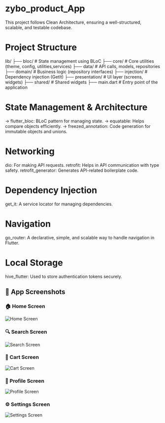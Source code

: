 # zybo_product_App
This project follows Clean Architecture, ensuring a well-structured, scalable, and testable codebase.


# Project Structure

lib/
 ├── bloc/               # State management using BLoC
 ├── core/               # Core utilities (theme, config, utilities,services)
 ├── data/               # API calls, models, repositories
 ├── domain/             # Business logic (repository interfaces)
 ├── injection/          # Dependency injection (GetIt)
 ├── presentation/       # UI layer (screens, widgets)
 ├── shared/             # Shared widgets
 ├── main.dart           # Entry point of the application


# State Management & Architecture

-> flutter_bloc: BLoC pattern for managing state.
-> equatable: Helps compare objects efficiently.
-> freezed_annotation: Code generation for immutable objects and unions.

# Networking
dio: For making API requests.
retrofit: Helps in API communication with type safety.
retrofit_generator: Generates API-related boilerplate code.

# Dependency Injection
get_it: A service locator for managing dependencies.

# Navigation
go_router: A declarative, simple, and scalable way to handle navigation in Flutter.

# Local Storage
hive_flutter: Used to store authentication tokens securely.


## 📸 App Screenshots  

### 🏠 Home Screen  
![Home Screen](https://raw.githubusercontent.com/your-username/your-repo/main/screenshots/home.png)

### 🔍 Search Screen  
![Search Screen](https://raw.githubusercontent.com/your-username/your-repo/main/screenshots/search.png)

### 🛒 Cart Screen  
![Cart Screen](https://raw.githubusercontent.com/your-username/your-repo/main/screenshots/cart.png)

### 👤 Profile Screen  
![Profile Screen](https://raw.githubusercontent.com/your-username/your-repo/main/screenshots/profile.png)

### ⚙️ Settings Screen  
![Settings Screen](https://raw.githubusercontent.com/your-username/your-repo/main/screenshots/settings.png)




